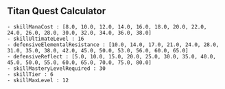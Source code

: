 ## Titan Quest Calculator

    - skillManaCost : [8.0, 10.0, 12.0, 14.0, 16.0, 18.0, 20.0, 22.0, 24.0, 26.0, 28.0, 30.0, 32.0, 34.0, 36.0, 38.0]
    - skillUltimateLevel : 16
    - defensiveElementalResistance : [10.0, 14.0, 17.0, 21.0, 24.0, 28.0, 31.0, 35.0, 38.0, 42.0, 45.0, 50.0, 53.0, 56.0, 60.0, 65.0]
    - defensiveReflect : [5.0, 10.0, 15.0, 20.0, 25.0, 30.0, 35.0, 40.0, 45.0, 50.0, 55.0, 60.0, 65.0, 70.0, 75.0, 80.0]
    - skillMasteryLevelRequired : 30
    - skillTier : 6
    - skillMaxLevel : 12
